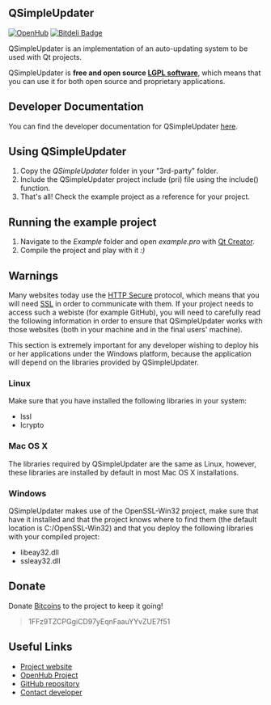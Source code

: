 ## QSimpleUpdater

[![OpenHub](https://www.openhub.net/p/qsimpleupdater/widgets/project_thin_badge.gif)](http://openhub.net/p/qsimpleupdater)
[![Bitdeli Badge](https://d2weczhvl823v0.cloudfront.net/alex-spataru/qsimpleupdater/trend.png)](https://bitdeli.com/free "Bitdeli Badge")

QSimpleUpdater is an implementation of an auto-updating system to be used with Qt projects. 

QSimpleUpdater is **free and open source [LGPL software](https://www.gnu.org/licenses/lgpl.html)**, which means that you can use it for both open source and proprietary applications.

## Developer Documentation

You can find the developer documentation for QSimpleUpdater [here](http://qsimpleupdater.sourceforge.net/doc/).

## Using QSimpleUpdater

1. Copy the *QSimpleUpdater* folder in your "3rd-party" folder.
2. Include the QSimpleUpdater project include (pri) file using the include() function.
3. That's all! Check the example project as a reference for your project.

## Running the example project

1. Navigate to the *Example* folder and open *example.pro* with [Qt Creator](http://qt-project.org/wiki/Category:Tools::QtCreator).
2. Compile the project and play with it *:)*

## Warnings 

Many websites today use the [HTTP Secure](http://en.wikipedia.org/wiki/HTTP_Secure) protocol, which means that you will need [SSL](https://www.globalsign.com/en/ssl-information-center/what-ssl/) in order to communicate with them. If your project needs to access such a webiste (for example GitHub), you will need to carefully read the following information in order to ensure that QSimpleUpdater works with those websites (both in your machine and in the final users' machine).

This section is extremely important for any developer wishing to deploy his or her applications under the Windows platform, because the application will depend on the libraries provided by QSimpleUpdater.

### Linux

Make sure that you have installed the following libraries in your system:

+ lssl
+ lcrypto

### Mac OS X

The libraries required by QSimpleUpdater are the same as Linux, however, these libraries are installed by default in most Mac OS X installations.

### Windows

QSimpleUpdater makes use of the OpenSSL-Win32 project, make sure that have it installed and that the project knows where to find them (the default location is C:/OpenSSL-Win32) and that you deploy the following libraries with your compiled project:

+ libeay32.dll
+ ssleay32.dll

## Donate

Donate [Bitcoins](http://bitcoin.org) to the project to keep it going!

> 1FFz9TZCPGgiCD97yEqnFaauYYvZUE7f51 

## Useful Links

+ [Project website](http://qsimpleupdater.sourceforge.net)
+ [OpenHub Project](http://openhub.net/p/qsimpleupdater)
+ [GitHub repository](http://github.com/alex-97/qsimpleupdater)
+ [Contact developer](mailto:alex.racotta@gmail.com)
